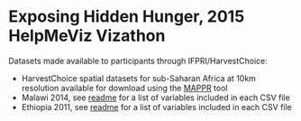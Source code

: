 # Exposing Hidden Hunger, 2015 HelpMeViz Vizathon

Datasets made available to participants through IFPRI/HarvestChoice:
- HarvestChoice spatial datasets for sub-Saharan Africa at 10km resolution available for download using the [MAPPR](http://apps.harvestchoice.org/mappr) tool
- Malawi 2014, see [readme](./Malawi/) for a list of variables included in each CSV file
- Ethiopia 2011, see [readme](./Ethiopia/) for a list of variables included in each CSV file
